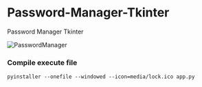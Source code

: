 # Password-Manager-Tkinter
Password Manager Tkinter

![PasswordManager](https://user-images.githubusercontent.com/53170203/141106790-00fb3d44-9633-471c-a49c-e826f8852036.jpg)

### Compile execute file
```
pyinstaller --onefile --windowed --icon=media/lock.ico app.py
```
